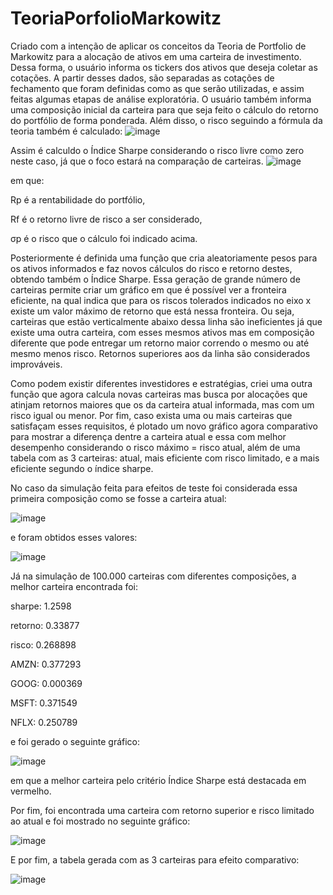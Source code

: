 # TeoriaPorfolioMarkowitz
Criado com a intenção de aplicar os conceitos da Teoria de Portfolio de Markowitz para a alocação de ativos em uma carteira de investimento. Dessa forma, o usuário informa os tickers dos ativos que deseja coletar as cotações.
A partir desses dados, são separadas as cotações de fechamento que foram definidas como as que serão utilizadas, e assim feitas algumas etapas de análise exploratória.
O usuário também informa uma composição inicial da carteira para que seja feito o cálculo do retorno do portfólio de forma ponderada. Além disso, o risco seguindo a fórmula da teoria também é calculado:
![image](https://github.com/augustorvasques/TeoriaPorfolioMarkowitz/assets/166548437/fb21b055-414d-4487-94e4-ef2a510619f5)

Assim é calculdo o Índice Sharpe considerando o risco livre como zero neste caso, já que o foco estará na comparação de carteiras.
![image](https://github.com/augustorvasques/TeoriaPorfolioMarkowitz/assets/166548437/f359dc32-8684-45c5-bdc3-e5a3f92b832f)

em que:

Rp é a rentabilidade do portfólio,

Rf é o retorno livre de risco a ser considerado,

σp é o risco que o cálculo foi indicado acima.

Posteriormente é definida uma função que cria aleatoriamente pesos para os ativos informados e faz novos cálculos do risco e retorno destes, obtendo também o Índice Sharpe.
Essa geração de grande número de carteiras permite criar um gráfico em que é possível ver a fronteira eficiente, na qual indica que para os riscos tolerados indicados no eixo x
existe um valor máximo de retorno que está nessa fronteira. Ou seja, carteiras que estão verticalmente abaixo dessa linha são ineficientes já que existe uma outra carteira, com
esses mesmos ativos mas em composição diferente que pode entregar um retorno maior correndo o mesmo ou até mesmo menos risco. Retornos superiores aos da linha são considerados
improváveis.

Como podem existir diferentes investidores e estratégias, criei uma outra função que agora calcula novas carteiras mas busca por alocações que atinjam retornos maiores que os
da carteira atual informada, mas com um risco igual ou menor. Por fim, caso exista uma ou mais carteiras que satisfaçam esses requisitos, é plotado um novo gráfico agora comparativo
para mostrar a diferença dentre a carteira atual e essa com melhor desempenho considerando o risco máximo = risco atual, além de uma tabela com as 3 carteiras: atual, mais eficiente
com risco limitado, e a mais eficiente segundo o índice sharpe.

No caso da simulação feita para efeitos de teste foi considerada essa primeira composição como se fosse a carteira atual:

![image](https://github.com/augustorvasques/TeoriaPorfolioMarkowitz/assets/166548437/a65ef22e-de1f-4157-8a1d-1e04798242e5)

e foram obtidos esses valores:

![image](https://github.com/augustorvasques/TeoriaPorfolioMarkowitz/assets/166548437/a9c29d5a-9a0c-4990-aeeb-fada373ff75e)

Já na simulação de 100.000 carteiras com diferentes composições, a melhor carteira encontrada foi:

sharpe: 1.2598

retorno: 0.33877

risco: 0.268898

AMZN: 0.377293

GOOG: 0.000369

MSFT: 0.371549

NFLX: 0.250789

e foi gerado o seguinte gráfico:

![image](https://github.com/augustorvasques/TeoriaPorfolioMarkowitz/assets/166548437/4cf1858a-c9b6-4c43-8aea-4cab4c77e941)

em que a melhor carteira pelo critério Índice Sharpe está destacada em vermelho.

Por fim, foi encontrada uma carteira com retorno superior e risco limitado ao atual e foi mostrado no seguinte gráfico:

![image](https://github.com/augustorvasques/TeoriaPorfolioMarkowitz/assets/166548437/3503cf89-ebb6-444c-be13-e5946d75db5a)

E por fim, a tabela gerada com as 3 carteiras para efeito comparativo:

![image](https://github.com/augustorvasques/TeoriaPorfolioMarkowitz/assets/166548437/236a117b-0743-4e99-b849-e6f66e94c309)
